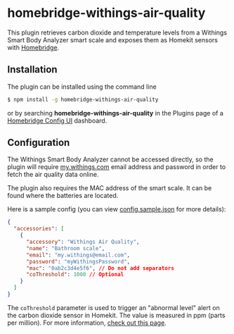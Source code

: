 # homebridge-withings-air-quality

This plugin retrieves carbon dioxide and temperature levels from a Withings Smart Body Analyzer smart scale and exposes them as Homekit sensors with [Homebridge](https://github.com/nfarina/homebridge).

## Installation

The plugin can be installed using the command line

```bash
$ npm install -g homebridge-withings-air-quality
```

or by searching **homebridge-withings-air-quality** in the Plugins page of a [Homebridge Config UI](https://github.com/oznu/homebridge-config-ui-x) dashboard.

## Configuration

The Withings Smart Body Analyzer cannot be accessed directly, so the plugin will require [my.withings.com](https://my.withings.com) email address and password in order to fetch the air quality data online.

The plugin also requires the MAC address of the smart scale. It can be found where the batteries are located.

Here is a sample config (you can view [config.sample.json](./config.sample.json) for more details):

```json
{
  "accessories": [
    {
      "accessory": "Withings Air Quality",
      "name": "Bathroom scale",
      "email": "my.withings@email.com",
      "password": "myWithingsPassword",
      "mac": "0ab2c3d4e5f6", // Do not add separators
      "coThreshold": 1000 // Optional
    }
  ]
}
```

The `coThreshold` parameter is used to trigger an "abnormal level" alert on the carbon dioxide sensor in Homekit. The value is measured in ppm (parts per million). For more information, [check out this page](https://support.withings.com/hc/en-us/articles/201489797-Smart-Body-Analyzer-WS-50-Frequently-asked-questions-about-air-quality-measurements).
